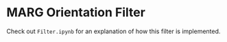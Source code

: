 MARG Orientation Filter
=======================

Check out `Filter.ipynb` for an explanation of how this filter is
implemented.

